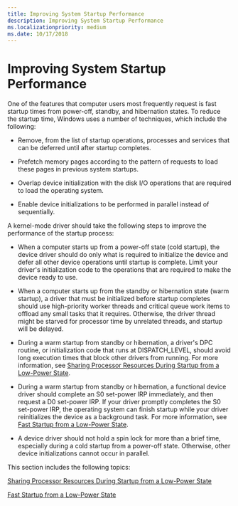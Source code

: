 ```yaml
---
title: Improving System Startup Performance
description: Improving System Startup Performance
ms.localizationpriority: medium
ms.date: 10/17/2018
---
```


# Improving System Startup Performance


One of the features that computer users most frequently request is fast startup times from power-off, standby, and hibernation states. To reduce the startup time, Windows uses a number of techniques, which include the following:

-   Remove, from the list of startup operations, processes and services that can be deferred until after startup completes.

-   Prefetch memory pages according to the pattern of requests to load these pages in previous system startups.

-   Overlap device initialization with the disk I/O operations that are required to load the operating system.

-   Enable device initializations to be performed in parallel instead of sequentially.

A kernel-mode driver should take the following steps to improve the performance of the startup process:

-   When a computer starts up from a power-off state (cold startup), the device driver should do only what is required to initialize the device and defer all other device operations until startup is complete. Limit your driver's initialization code to the operations that are required to make the device ready to use.

-   When a computer starts up from the standby or hibernation state (warm startup), a driver that must be initialized before startup completes should use high-priority worker threads and critical queue work items to offload any small tasks that it requires. Otherwise, the driver thread might be starved for processor time by unrelated threads, and startup will be delayed.

-   During a warm startup from standby or hibernation, a driver's DPC routine, or initialization code that runs at DISPATCH\_LEVEL, should avoid long execution times that block other drivers from running. For more information, see [Sharing Processor Resources During Startup from a Low-Power State](sharing-processor-resources-during-startup-from-a-low-power-state.md).

-   During a warm startup from standby or hibernation, a functional device driver should complete an S0 set-power IRP immediately, and then request a D0 set-power IRP. If your driver promptly completes the S0 set-power IRP, the operating system can finish startup while your driver reinitializes the device as a background task. For more information, see [Fast Startup from a Low-Power State](fast-startup-from-a-low-power-state.md).

-   A device driver should not hold a spin lock for more than a brief time, especially during a cold startup from a power-off state. Otherwise, other device initializations cannot occur in parallel.

This section includes the following topics:

[Sharing Processor Resources During Startup from a Low-Power State](sharing-processor-resources-during-startup-from-a-low-power-state.md)

[Fast Startup from a Low-Power State](fast-startup-from-a-low-power-state.md)

 

 




